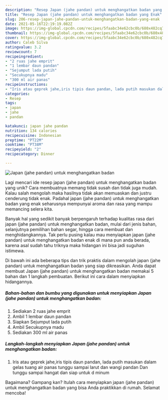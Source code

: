 ```yaml
---
description: "Resep Japan (jahe pandan) untuk menghangatkan badan yang Enak"
title: "Resep Japan (jahe pandan) untuk menghangatkan badan yang Enak"
slug: 206-resep-japan-jahe-pandan-untuk-menghangatkan-badan-yang-enak
date: 2021-05-16T22:19:19.082Z
image: https://img-global.cpcdn.com/recipes/5faabc34e62cbc0b/680x482cq70/japan-jahe-pandan-untuk-menghangatkan-badan-foto-resep-utama.jpg
thumbnail: https://img-global.cpcdn.com/recipes/5faabc34e62cbc0b/680x482cq70/japan-jahe-pandan-untuk-menghangatkan-badan-foto-resep-utama.jpg
cover: https://img-global.cpcdn.com/recipes/5faabc34e62cbc0b/680x482cq70/japan-jahe-pandan-untuk-menghangatkan-badan-foto-resep-utama.jpg
author: Caleb Silva
ratingvalue: 3.2
reviewcount: 7
recipeingredient:
- "2 ruas jahe emprit"
- "1 lembar daun pandan"
- "Sejumput lada putih"
- "Secukupnya madu"
- "300 ml air panas"
recipeinstructions:
- "Iris atau geprek jahe,iris tipis daun pandan, lada putih masukan dalam gelas tuang air panas tunggu sampai larut dan wangi pandan Dan tunggu sampai hangat dan siap untuk d minum"
categories:
- Resep
tags:
- japan
- jahe
- pandan

katakunci: japan jahe pandan 
nutrition: 134 calories
recipecuisine: Indonesian
preptime: "PT22M"
cooktime: "PT38M"
recipeyield: "2"
recipecategory: Dinner

---
```



![Japan (jahe pandan) untuk menghangatkan badan](https://img-global.cpcdn.com/recipes/5faabc34e62cbc0b/680x482cq70/japan-jahe-pandan-untuk-menghangatkan-badan-foto-resep-utama.jpg)

Lagi mencari ide resep japan (jahe pandan) untuk menghangatkan badan yang unik? Cara membuatnya memang tidak susah dan tidak juga mudah. Kalau salah mengolah maka hasilnya tidak akan memuaskan dan justru cenderung tidak enak. Padahal japan (jahe pandan) untuk menghangatkan badan yang enak seharusnya mempunyai aroma dan rasa yang mampu memancing selera kita.

Banyak hal yang sedikit banyak berpengaruh terhadap kualitas rasa dari japan (jahe pandan) untuk menghangatkan badan, mulai dari jenis bahan, selanjutnya pemilihan bahan segar, hingga cara membuat dan menghidangkannya. Tak perlu pusing kalau mau menyiapkan japan (jahe pandan) untuk menghangatkan badan enak di mana pun anda berada, karena asal sudah tahu triknya maka hidangan ini bisa jadi suguhan istimewa.




Di bawah ini ada beberapa tips dan trik praktis dalam mengolah japan (jahe pandan) untuk menghangatkan badan yang siap dikreasikan. Anda dapat membuat Japan (jahe pandan) untuk menghangatkan badan memakai 5 bahan dan 1 langkah pembuatan. Berikut ini cara dalam menyiapkan hidangannya.

<!--inarticleads1-->

##### Bahan-bahan dan bumbu yang digunakan untuk menyiapkan Japan (jahe pandan) untuk menghangatkan badan:

1. Sediakan 2 ruas jahe emprit
1. Ambil 1 lembar daun pandan
1. Siapkan Sejumput lada putih
1. Ambil Secukupnya madu
1. Sediakan 300 ml air panas




<!--inarticleads2-->

##### Langkah-langkah menyiapkan Japan (jahe pandan) untuk menghangatkan badan:

1. Iris atau geprek jahe,iris tipis daun pandan, lada putih masukan dalam gelas tuang air panas tunggu sampai larut dan wangi pandan Dan tunggu sampai hangat dan siap untuk d minum




Bagaimana? Gampang kan? Itulah cara menyiapkan japan (jahe pandan) untuk menghangatkan badan yang bisa Anda praktikkan di rumah. Selamat mencoba!
